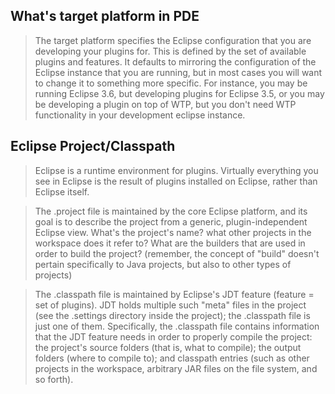 ## What's target platform in PDE

> The target platform specifies the Eclipse configuration that you are developing your plugins for. This is defined by the set of available plugins and features. It defaults to mirroring the configuration of the Eclipse instance that you are running, but in most cases you will want to change it to something more specific. For instance, you may be running Eclipse 3.6, but developing plugins for Eclipse 3.5, or you may be developing a plugin on top of WTP, but you don't need WTP functionality in your development eclipse instance.

## Eclipse Project/Classpath
> Eclipse is a runtime environment for plugins. Virtually everything you see in Eclipse is the result of plugins installed on Eclipse, rather than Eclipse itself.

> The .project file is maintained by the core Eclipse platform, and its goal is to describe the project from a generic, plugin-independent Eclipse view. What's the project's name? what other projects in the workspace does it refer to? What are the builders that are used in order to build the project? (remember, the concept of "build" doesn't pertain specifically to Java projects, but also to other types of projects)

> The .classpath file is maintained by Eclipse's JDT feature (feature = set of plugins). JDT holds multiple such "meta" files in the project (see the .settings directory inside the project); the .classpath file is just one of them. Specifically, the .classpath file contains information that the JDT feature needs in order to properly compile the project: the project's source folders (that is, what to compile); the output folders (where to compile to); and classpath entries (such as other projects in the workspace, arbitrary JAR files on the file system, and so forth).
